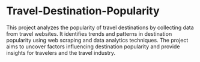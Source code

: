 # Travel-Destination-Popularity
This project analyzes the popularity of travel destinations by collecting data from travel websites. It identifies trends and patterns in destination popularity using web scraping and data analytics techniques. The project aims to uncover factors influencing destination popularity and provide insights for travelers and the travel industry.
